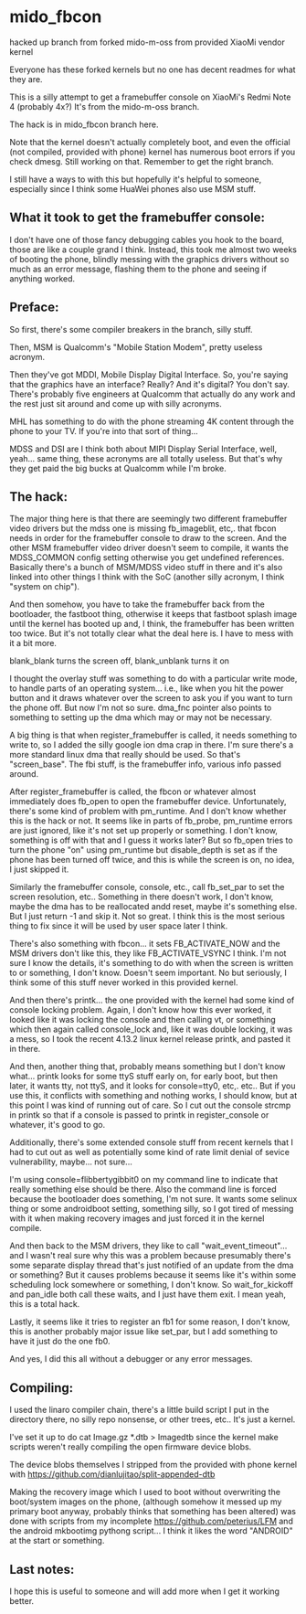 # mido_fbcon

hacked up branch from forked mido-m-oss from provided XiaoMi vendor kernel

Everyone has these forked kernels but no one has decent readmes for what they are.

This is a silly attempt to get a framebuffer console on XiaoMi's Redmi Note 4 (probably 4x?)  It's from the mido-m-oss branch.

The hack is in mido_fbcon branch here.

Note that the kernel doesn't actually completely boot, and even the official (not compiled, provided with phone) kernel has numerous boot errors if you check dmesg.  Still working on that.  Remember to get the right branch.

I still have a ways to with this but hopefully it's helpful to someone, especially since I think some HuaWei phones also use MSM stuff.

## What it took to get the framebuffer console:

I don't have one of those fancy debugging cables you hook to the board, those are like a couple grand I think.  Instead, this took me almost two weeks of booting the phone, blindly messing with the graphics drivers without so much as an error message, flashing them to the phone and seeing if anything worked.

## Preface:

So first, there's some compiler breakers in the branch, silly stuff.

Then, MSM is Qualcomm's "Mobile Station Modem", pretty useless acronym.

Then they've got MDDI, Mobile Display Digital Interface.  So, you're saying that the graphics have an interface?  Really?  And it's digital?  You don't say.  There's probably five engineers at Qualcomm that actually do any work and the rest just sit around and come up with silly acronyms.

MHL has something to do with the phone streaming 4K content through the phone to your TV.  If you're into that sort of thing...

MDSS and DSI are I think both about MIPI Display Serial Interface, well, yeah... same thing, these acronyms are all totally useless.  But that's why they get paid the big bucks at Qualcomm while I'm broke.

## The hack:

The major thing here is that there are seemingly two different framebuffer video drivers but the mdss one is missing fb_imageblit, etc,. that fbcon needs in order for the framebuffer console to draw to the screen.  And the other MSM framebuffer video driver doesn't seem to compile, it wants the MDSS_COMMON config setting otherwise you get undefined references.  Basically there's a bunch of MSM/MDSS video stuff in there and it's also linked into other things I think with the SoC (another silly acronym, I think "system on chip").

And then somehow, you have to take the framebuffer back from the bootloader, the fastboot thing, otherwise it keeps that fastboot splash image until the kernel has booted up and, I think, the framebuffer has been written too twice.  But it's not totally clear what the deal here is.  I have to mess with it a bit more.

blank_blank turns the screen off, blank_unblank turns it on

I thought the overlay stuff was something to do with a particular write mode, to handle parts of an operating system... i.e., like when you hit the power button and it draws whatever over the screen to ask you if you want to turn the phone off.  But now I'm not so sure.  dma_fnc pointer also points to something to setting up the dma which may or may not be necessary.

A big thing is that when register_framebuffer is called, it needs something to write to, so I added the silly google ion dma crap in there.  I'm sure there's a more standard linux dma that really should be used.  So that's "screen_base".  The fbi stuff, is the framebuffer info, various info passed around.

After register_framebuffer is called, the fbcon or whatever almost immediately does fb_open to open the framebuffer device.  Unfortunately, there's some kind of problem with pm_runtime.  And I don't know whether this is the hack or not.  It seems like in parts of fb_probe, pm_runtime errors are just ignored, like it's not set up properly or something.  I don't know, something is off with that and I guess it works later?  But so fb_open tries to turn the phone "on" using pm_runtime but disable_depth is set as if the phone has been turned off twice, and this is while the screen is on, no idea, I just skipped it.

Similarly the framebuffer console, console, etc., call fb_set_par to set the screen resolution, etc.. Something in there doesn't work, I don't know, maybe the dma has to be reallocated andd reset, maybe it's something else.  But I just return -1 and skip it.  Not so great.  I think this is the most serious thing to fix since it will be used by user space later I think.

There's also something with fbcon... it sets FB_ACTIVATE_NOW and the MSM drivers don't like this, they like FB_ACTIVATE_VSYNC I think.  I'm not sure I know the details, it's something to do with when the screen is written to or something, I don't know.  Doesn't seem important.  No but seriously, I think some of this stuff never worked in this provided kernel.

And then there's printk... the one provided with the kernel had some kind of console locking problem.  Again, I don't know how this ever worked, it looked like it was locking the console and then calling vt, or something which then again called console_lock and, like it was double locking, it was a mess, so I took the recent 4.13.2 linux kernel release printk, and pasted it in there.

And then, another thing that, probably means something but I don't know what... printk looks for some ttyS stuff early on, for early boot, but then later, it wants tty, not ttyS, and it looks for console=tty0, etc,. etc.. But if you use this, it conflicts with something and nothing works, I should know, but at this point I was kind of running out of care.  So I cut out the console strcmp in printk so that if a console is passed to printk in register_console or whatever, it's good to go.

Additionally, there's some extended console stuff from recent kernels that I had to cut out as well as potentially some kind of rate limit denial of sevice vulnerability, maybe... not sure... 

I'm using console=flibbertygibbit0 on my command line to indicate that really something else should be there.  Also the command line is forced because the bootloader does something, I'm not sure.  It wants some selinux thing or some androidboot setting, something silly, so I got tired of messing with it when making recovery images and just forced it in the kernel compile.

And then back to the MSM drivers, they like to call "wait_event_timeout"... and I wasn't real sure why this was a problem because presumably there's some separate display thread that's just notified of an update from the dma or something?  But it causes problems because it seems like it's within some scheduling lock somewhere or something, I don't know.  So wait_for_kickoff and pan_idle both call these waits, and I just have them exit.  I mean yeah, this is a total hack.

Lastly, it seems like it tries to register an fb1 for some reason, I don't know, this is another probably major issue like set_par, but I add something to have it just do the one fb0.

And yes, I did this all without a debugger or any error messages.

## Compiling:

I used the linaro compiler chain, there's a little build script I put in the directory there, no silly repo nonsense, or other trees, etc.. It's just a kernel.

I've set it up to do cat Image.gz *.dtb > Imagedtb since the kernel make scripts weren't really compiling the open firmware device blobs.

The device blobs themselves I stripped from the provided with phone kernel with https://github.com/dianlujitao/split-appended-dtb

Making the recovery image which I used to boot without overwriting the boot/system images on the phone, (although somehow it messed up my primary boot anyway, probably thinks that something has been altered) was done with scripts from my incomplete https://github.com/peterius/LFM and the android mkbootimg pythong script... I think it likes the word "ANDROID" at the start or something.

## Last notes:

I hope this is useful to someone and will add more when I get it working better.
